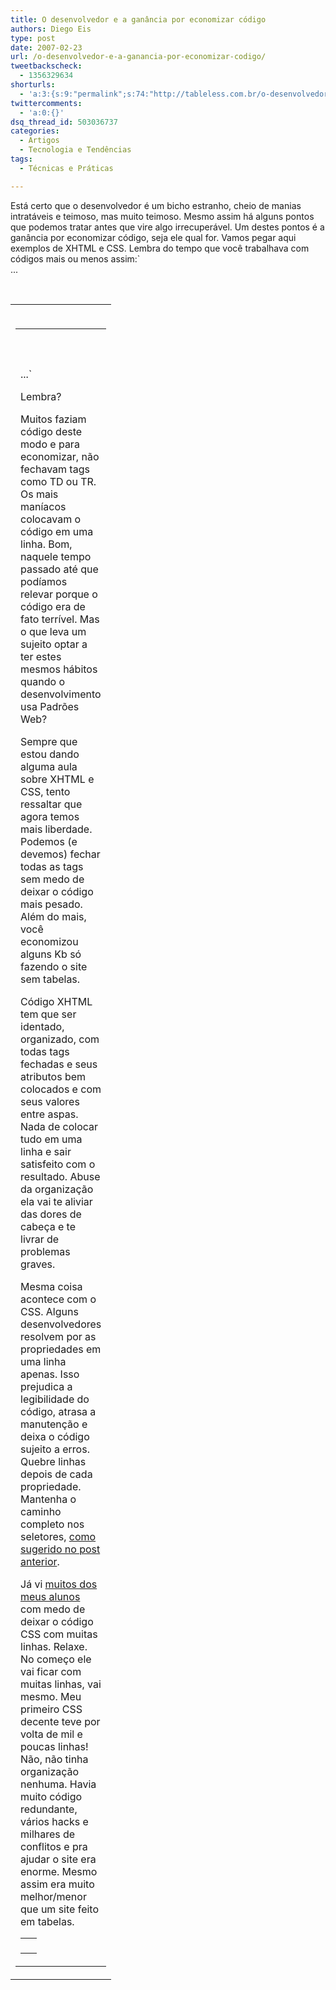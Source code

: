 ```yaml
---
title: O desenvolvedor e a ganância por economizar código
authors: Diego Eis
type: post
date: 2007-02-23
url: /o-desenvolvedor-e-a-ganancia-por-economizar-codigo/
tweetbackscheck:
  - 1356329634
shorturls:
  - 'a:3:{s:9:"permalink";s:74:"http://tableless.com.br/o-desenvolvedor-e-a-ganancia-por-economizar-codigo";s:7:"tinyurl";s:26:"http://tinyurl.com/442xteo";s:4:"isgd";s:19:"http://is.gd/HntLr7";}'
twittercomments:
  - 'a:0:{}'
dsq_thread_id: 503036737
categories:
  - Artigos
  - Tecnologia e Tendências
tags:
  - Técnicas e Práticas

---
```

Está certo que o desenvolvedor é um bicho estranho, cheio de manias intratáveis e teimoso, mas muito teimoso. Mesmo assim há alguns pontos que podemos tratar antes que vire algo irrecuperável. Um destes pontos é a ganância por economizar código, seja ele qual for. Vamos pegar aqui exemplos de XHTML e CSS. Lembra do tempo que você trabalhava com códigos mais ou menos assim:`<br />
...<br />
<table width="100%" border="0" cellpadding="0" cellspacing="0" style="background:url(http://www.siteruim.com/mot/image/topnav_bckgrd.gif) repeat-x;"><br />
<tr><td><table width="100%" border="0" cellspacing="0" cellpadding="0"><br />
<tr><td width="91" valign="top"><table width="91" border="0" cellpadding="0" cellspacing="0" class="spacertable"><br />
<tr><td colspan="3"><img src="/mot/image/spacer.gif" alt="" width="1" height="10" /></td><br />
</tr><tr><br />
<td width="10"><img src="http://www.siteruim.com/mot/image/spacer.gif" alt="" width="10" height="1" /></td> ...`

Lembra?
  
Muitos faziam código deste modo e para economizar, não fechavam tags como TD ou TR. Os mais maníacos colocavam o código em uma linha. Bom, naquele tempo passado até que podíamos relevar porque o código era de fato terrível. Mas o que leva um sujeito optar a ter estes mesmos hábitos quando o desenvolvimento usa Padrões Web?

Sempre que estou dando alguma aula sobre XHTML e CSS, tento ressaltar que agora temos mais liberdade. Podemos (e devemos) fechar todas as tags sem medo de deixar o código mais pesado. Além do mais, você economizou alguns Kb só fazendo o site sem tabelas.

Código XHTML tem que ser identado, organizado, com todas tags fechadas e seus atributos bem colocados e com seus valores entre aspas. Nada de colocar tudo em uma linha e sair satisfeito com o resultado. Abuse da organização ela vai te aliviar das dores de cabeça e te livrar de problemas graves.

Mesma coisa acontece com o CSS. Alguns desenvolvedores resolvem por as propriedades em uma linha apenas. Isso prejudica a legibilidade do código, atrasa a manutenção e deixa o código sujeito a erros. Quebre linhas depois de cada propriedade. Mantenha o caminho completo nos seletores, [como sugerido no post anterior][1].
  
Já vi [muitos dos meus alunos][2] com medo de deixar o código CSS com muitas linhas. Relaxe. No começo ele vai ficar com muitas linhas, vai mesmo. Meu primeiro CSS decente teve por volta de mil e poucas linhas! Não, não tinha organização nenhuma. Havia muito código redundante, vários hacks e milhares de conflitos e pra ajudar o site era enorme. Mesmo assim era muito melhor/menor que um site feito em tabelas.

 [1]: http://tableless.com.br/estruturando-o-codigo-css
 [2]: http://visie.com.br/cursos/